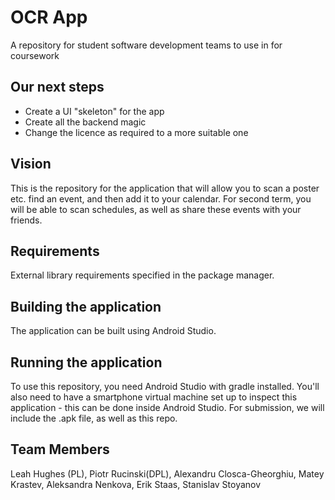 # OCR App
A repository for student software development teams to use in for coursework

## Our next steps
* Create a UI "skeleton" for the app
* Create all the backend magic
* Change the licence as required to a more suitable one
  
## Vision
This is the repository for the application that will allow you to scan a poster etc. find an event, and then add it to your calendar. For second term, you
will be able to scan schedules, as well as share these events with your friends.
  
## Requirements
External library requirements specified in the package manager.
  
## Building the application
 The application can be built using Android Studio.

## Running the application
  To use this repository, you need Android Studio with gradle installed.
  You'll also need to have a smartphone virtual machine set up to inspect this application - this can be done inside Android Studio.
  For submission, we will include the .apk file, as well as this repo.
  
## Team Members
 Leah Hughes (PL), Piotr Rucinski(DPL), Alexandru Closca-Gheorghiu, Matey Krastev, Aleksandra Nenkova, Erik Staas, Stanislav Stoyanov 
